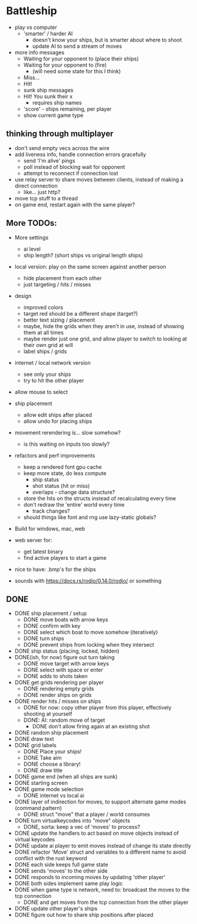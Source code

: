 # Battleship

- play vs computer
  - 'smarter' / harder AI
      - doesn't know your ships, but is smarter about where to shoot
    - update AI to send a stream of moves
- more info messages
  - Waiting for your opponent to (place their ships)
  - Waiting for your opponent to (fire)
     - (will need some state for this I think)
  - Miss...
  - Hit!
  - sunk ship messages
  - Hit! You sunk their x
    - requires ship names
  - 'score' - ships remaining, per player
  - show current game type

## thinking through multiplayer

- don't send empty vecs across the wire
- add liveness info, handle connection errors gracefully
    - send 'I'm alive' pings
    - poll instead of blocking wait for opponent
    - attempt to reconnect if connection lost
- use relay server to share moves between clients, instead of making a direct
    connection
    - like... just http?
- move tcp stuff to a thread
- on game end, restart again with the same player?

## More TODOs:

- More settings
    - ai level
    - ship length? (short ships vs original length ships)
- local version: play on the same screen against another person
  - hide placement from each other
  - just targeting / hits / misses
- design
  - improved colors
  - target red should be a different shape (target?)
  - better text sizing / placement
  - maybe, hide the grids when they aren't in use, instead of showing them at
      all times
  - maybe render just one grid, and allow player to switch to looking at their
      own grid at will
  - label ships / grids
- internet / local network version
    - see only your ships
    - try to hit the other player
- allow mouse to select
- ship placement
  - allow edit ships after placed
  - allow undo for placing ships
- movement rerendering is... slow somehow?
    - is this waiting on inputs too slowly?
- refactors and perf improvements
    - keep a rendered font gpu cache
    - keep more state, do less compute
      - ship status
      - shot status (hit or miss)
      - overlaps - change data structure?
    - store the hits on the structs instead of recalculating every time
    - don't redraw the 'entire' world every time
        - track changes?
  - should things like font and rng use lazy-static globals?

- Build for windows, mac, web
- web server for:
  - get latest binary
  - find active players to start a game
- nice to have: .bmp's for the ships
- sounds with https://docs.rs/rodio/0.14.0/rodio/ or something

## DONE

- DONE ship placement / setup
  - DONE move boats with arrow keys
  - DONE confirm with key
  - DONE select which boat to move somehow (iteratively)
  - DONE turn ships
  - DONE prevent ships from locking when they intersect
- DONE ship status (placing, locked, hidden)
- DONE(ish, for now) figure out turn taking
    - DONE move target with arrow keys
    - DONE select with space or enter
    - DONE adds to shots taken
- DONE get grids rendering per player
    - DONE rendering empty grids
    - DONE render ships on grids
- DONE render hits / misses on ships
    - DONE for now: copy other player from this player, effectively shooting at yourself
    - DONE: AI: random move of target
        - DONE don't allow firing again at an existing shot
- DONE random ship placement
- DONE draw text
- DONE grid labels
    - DONE Place your ships!
    - DONE Take aim
    - DONE choose a library!
    - DONE draw title
- DONE game end (when all ships are sunk)
- DONE starting screen
- DONE game mode selection
    - DONE internet vs local ai
- DONE layer of indirection for moves, to support alternate game modes (command pattern)
    - DONE struct "move" that a player / world consumes
- DONE turn virtualkeycodes into "move" objects
    - DONE, sorta: keep a vec of 'moves' to process?
- DONE update the handlers to act based on move objects instead of virtual
    keycodes
- DONE update ai player to emit moves instead of change its state directly
- DONE refactor 'Move' struct and variables to a different name to avoid
    conflict with the rust keyword
- DONE each side keeps full game state
- DONE sends 'moves' to the other side
- DONE responds to incoming moves by updating 'other player'
- DONE both sides implement same play logic
- DONE when game type is network, need to: broadcast the moves to the tcp connection
  - DONE and get moves from the tcp connection from the other player
- DONE update other player's ships
- DONE figure out how to share ship positions after placed
